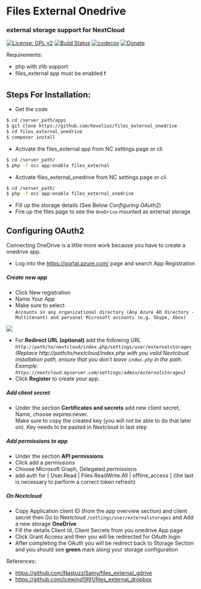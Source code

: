 # Files External Onedrive
### external storage support for NextCloud

[![License: GPL v2](https://img.shields.io/badge/License-GPL%20v2-blue.svg)](https://www.gnu.org/licenses/old-licenses/gpl-2.0.en.html)
[![Build Status](https://travis-ci.org/hevelius/files_external_onedrive.svg?branch=master)](https://travis-ci.org/hevelius/files_external_onedrive)
[![codecov](https://codecov.io/gh/hevelius/files_external_onedrive/branch/master/graph/badge.svg?token=AnnDxRQkSj)](https://codecov.io/gh/hevelius/files_external_onedrive)
[![Donate](https://img.shields.io/badge/Donate-PayPal-green.svg)](https://www.paypal.com/cgi-bin/webscr?cmd=_s-xclick&hosted_button_id=VUYAAKGJZB9U6)

Requirements:
* php with zlib support
* files_external app must be enabled :exclamation:

## Steps For Installation:
- Get the code
```bash
$ cd /server_path/apps
$ git clone https://github.com/hevelius/files_external_onedrive
$ cd files_external_onedrive
$ composer install
```
- Activate the files_external app from NC settings page or cli
```bash
$ cd /server_path/
$ php -f occ app:enable files_external
```
- Activate files_external_onedrive from NC settings page or cli
```bash
$ cd /server_path/
$ php -f occ app:enable files_external_onedrive
```
- Fill up the storage details (See Below _Configuring OAuth2_)
- Fire up the files page to see the ```OneDrive``` mounted as external storage

## Configuring OAuth2
Connecting OneDrive is a little more work because you have to create a onedrive app. 
- Log into the https://portal.azure.com/ page and search App Registration

##### Create new app
- Click New registration 
- Name Your App
- Make sure to select:  
`Accounts in any organizational directory (Any Azure AD directory - Multitenant) and personal Microsoft accounts (e.g. Skype, Xbox)`

![](./images/img.png)

- For **Redirect URL (optional)** add the following URL ```http://path/to/nextcloud/index.php/settings/user/externalstorages``` _(Replace http://path/to/nextcloud/index.php with you valid Nextcloud installation path, ensure that you don't leave `index.php` in the path.  Example: `https://nextcloud.myserver.com/settings/admin/externalstorages`)_
- Click **Register** to create your app.

##### Add client secret
- Under the section **Certificates and secrets** add new client secret, Name, choose expires:never.  
Make sure to copy the created key (you will not be able to do that later on). Key needs to be pasted in Nextcloud in last step

##### Add permissions to app
- Under the section **API permissions**
- Click add a permissions 
- Choose  Microsoft Graph, Delegated permissions
- add auth for [ User.Read | Files.ReadWrite.All | offline_access ] (the last is necessary to perform a correct token refresh)

##### On Nextcloud
- Copy Application client ID (from the app overview section) and client secret then Go to Nextcloud ```/settings/user/externalstorages``` and Add a new storage **OneDrive**
- Fill the details Client Id, Client Secrets from you onedrive App page
- Click Grant Access and then you will be redirected for OAuth login
- After completing the OAuth you will be redirect back to Storage Section and you should see **green** mark along your storage configuration

References:
* https://github.com/NastuzziSamy/files_external_gdrive
* https://github.com/icewind1991/files_external_dropbox


